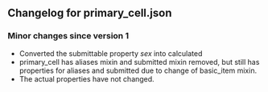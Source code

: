 ## Changelog for primary_cell.json

### Minor changes since version 1

* Converted the submittable property *sex* into calculated
* primary_cell has aliases mixin and submitted mixin removed, but still has properties for aliases and submitted due to change of basic_item mixin.
* The actual properties have not changed.
